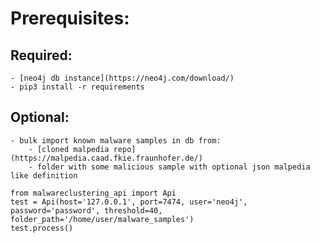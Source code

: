 # Prerequisites: 

## Required:
	- [neo4j db instance](https://neo4j.com/download/)
	- pip3 install -r requirements

## Optional:
	- bulk import known malware samples in db from:
		- [cloned malpedia repo](https://malpedia.caad.fkie.fraunhofer.de/)
		- folder with some malicious sample with optional json malpedia like definition

```
from malwareclustering_api import Api
test = Api(host='127.0.0.1', port=7474, user='neo4j', password='password', threshold=40, folder_path='/home/user/malware_samples')
test.process()
```
